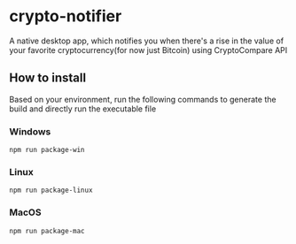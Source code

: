 # crypto-notifier
A native desktop app, which notifies you when there's a rise in the value of your favorite cryptocurrency(for now just Bitcoin) using CryptoCompare API

## How to install

Based on your environment, run the following commands to generate the build and directly run the executable file

### Windows
`npm run package-win`

### Linux
`npm run package-linux`

### MacOS
`npm run package-mac`
